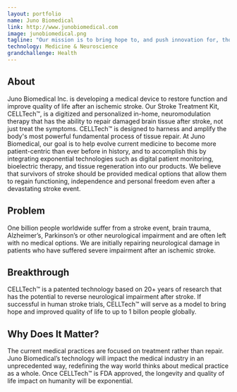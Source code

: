 ```yaml
---
layout: portfolio
name: Juno Biomedical
link: http://www.junobiomedical.com
image: junobiomedical.png
tagline: "Our mission is to bring hope to, and push innovation for, those suffering currently untreatable neurological conditions."
technology: Medicine & Neuroscience
grandchallenge: Health
---
```

## About

 Juno Biomedical Inc. is developing a medical device to restore function and improve quality of life after an ischemic stroke. Our Stroke Treatment Kit, CELLTech™, is a digitized and personalized in-home, neuromodulation therapy that has the ability to repair damaged brain tissue after stroke, not just treat the symptoms. CELLTech™ is designed to harness and amplify the body's most powerful fundamental process of tissue repair. At Juno Biomedical, our goal is to help evolve current medicine to become more patient-centric than ever before in history, and to accomplish this by integrating exponential technologies such as digital patient monitoring, bioelectric therapy, and tissue regeneration into our products. We believe that survivors of stroke should be provided medical options that allow them to regain functioning, independence and personal freedom even after a devastating stroke event.

## Problem

One billion people worldwide suffer from a stroke event, brain trauma, Alzheimer’s, Parkinson’s or other neurological impairment and are often left with no medical options. We are initially repairing neurological damage in patients who have suffered severe impairment after an ischemic stroke.


## Breakthrough

CELLTech™ is a patented technology based on 20+ years of research that has the potential to reverse neurological impairment after stroke. If successful in human stroke trials, CELLTech™ will serve as a model to bring hope and improved quality of life to up to 1 billon people globally.

## Why Does It Matter?

The current medical practices are focused on treatment rather than repair. Juno Biomedical’s technology will impact the medical industry in an unprecedented way, redefining the way world thinks about medical practice as a whole. Once CELLTech™ is FDA approved, the longevity and quality of life impact on humanity will be exponential.